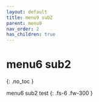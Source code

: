 ```yaml
---
layout: default
title: menu9 sub2
parent: menu9
nav_order: 2
has_children: true
---
```


# menu6 sub2
{: .no_toc }

menu6 sub2 test
{: .fs-6 .fw-300 }
